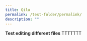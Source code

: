 ```yaml
---
title: Qilu
permalink: /test-folder/permalink/
description: ""
---
```

**Test editing different files**
TTTTTTT